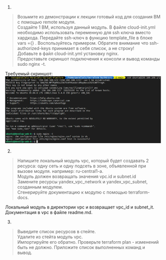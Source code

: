 1.  
  
> Возьмите из демонстрации к лекции готовый код для создания ВМ с помощью remote модуля.  
> Создайте 1 ВМ, используя данный модуль. В файле cloud-init.yml необходимо использовать переменную для ssh ключа вместо хардкода. Передайте ssh-ключ в функцию template_file в блоке vars ={} . Воспользуйтесь примером. Обратите внимание что ssh-authorized-keys принимает в себя список, а не строку!  
> Добавьте в файл cloud-init.yml установку nginx.  
> Предоставьте скриншот подключения к консоли и вывод команды sudo nginx -t.  

Требуемый скриншот:  
![alt-текст](https://github.com/kategrinchik/devops-netology/blob/main/homework/images/nginxvm.jpg)  

2.  
  
> Напишите локальный модуль vpc, который будет создавать 2 ресурса: одну сеть и одну подсеть в зоне, объявленной при вызове модуля. например: ru-central1-a.  
> Модуль должен возвращать значения vpc.id и subnet.id  
> Замените ресурсы yandex_vpc_network и yandex_vpc_subnet, созданным модулем.  
> Сгенерируйте документацию к модулю с помощью terraform-docs.  
  
Локальный модуль в директории vpc и возвращает vpc_id и subnet_it. Документация в vpc в файле readme.md.  
  
3.  
  
> Выведите список ресурсов в стейте.  
> Удалите из стейта модуль vpc.  
> Импортируйте его обратно. Проверьте terraform plan - изменений быть не должно. Приложите список выполненных команд и вывод.  
  
